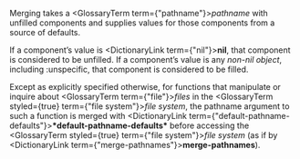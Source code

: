  



Merging takes a <GlossaryTerm  term={"pathname"}><i>pathname</i></GlossaryTerm> with unfilled components and supplies values for those components from a source of defaults. 



If a component’s value is <DictionaryLink  term={"nil"}><b>nil</b></DictionaryLink>, that component is considered to be unfilled. If a component’s value is any *non-nil object*, including :unspecific, that component is considered to be filled. 



Except as explicitly specified otherwise, for functions that manipulate or inquire about <GlossaryTerm  term={"file"}><i>files</i></GlossaryTerm> in the <GlossaryTerm styled={true} term={"file system"}><i>file system</i></GlossaryTerm>, the pathname argument to such a function is merged with <DictionaryLink  term={"default-pathname-defaults"}><b>\*default-pathname-defaults\*</b></DictionaryLink> before accessing the <GlossaryTerm styled={true} term={"file system"}><i>file system</i></GlossaryTerm> (as if by <DictionaryLink  term={"merge-pathnames"}><b>merge-pathnames</b></DictionaryLink>). 







 



 



